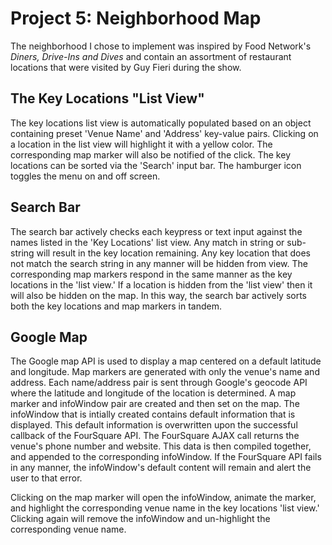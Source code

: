 <h1>Project 5: Neighborhood Map</h1>

The neighborhood I chose to implement was inspired by Food Network's <i>Diners, Drive-Ins and Dives</i> and contain an assortment of restaurant locations that were visited by Guy Fieri during the show.

<h2>The Key Locations "List View"</h2>

The key locations list view is automatically populated based on an object containing preset 'Venue Name' and 'Address' key-value pairs.  Clicking on a location in the list view will highlight it with a yellow color.  The corresponding map marker will also be notified of the click.  The key locations can be sorted via the 'Search' input bar.  The hamburger icon toggles the menu on and off screen.

<h2>Search Bar</h2>

The search bar actively checks each keypress or text input against the names listed in the 'Key Locations' list view.  Any match in string or sub-string will result in the key location remaining.  Any key location that does not match the search string in any manner will be hidden from view.  The corresponding map markers respond in the same manner as the key locations in the 'list view.'  If a location is hidden from the 'list view' then it will also be hidden on the map.  In this way, the search bar actively sorts both the key locations and map markers in tandem.

<h2>Google Map</h2>

The Google map API is used to display a map centered on a default latitude and longitude.  Map markers are generated with only the venue's name and address.  Each name/address pair is sent through Google's geocode API where the latitude and longitude of the location is determined.  A map marker and infoWindow pair are created and then set on the map.  The infoWindow that is intially created contains default information that is displayed.  This default information is overwritten upon the successful callback of the FourSquare API.  The FourSquare AJAX call returns the venue's phone number and website.  This data is then compiled together, and appended to the corresponding infoWindow.  If the FourSquare API fails in any manner, the infoWindow's default content will remain and alert the user to that error. <br>

Clicking on the map marker will open the infoWindow, animate the marker, and highlight the corresponding venue name in the key locations 'list view.'  Clicking again will remove the infoWindow and un-highlight the corresponding venue name.